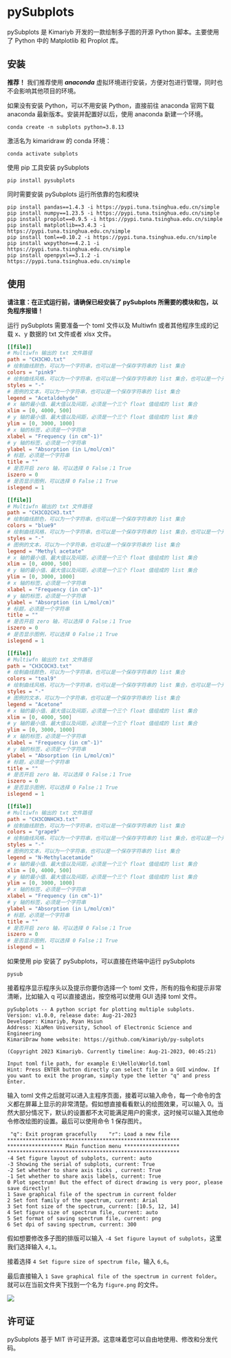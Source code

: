 # pySubplots

pySubplots 是 Kimariyb 开发的一款绘制多子图的开源 Python 脚本。主要使用了 Python 中的 Matplotlib 和 Proplot 库。

## 安装

**推荐！** 我们推荐使用 **_anaconda_** 虚拟环境进行安装，方便对包进行管理，同时也不会影响其他项目的环境。

如果没有安装 Python，可以不用安装 Python，直接前往 anaconda 官网下载 anaconda 最新版本。安装并配置好以后，使用 anaconda 新建一个环境。

```shell
conda create -n subplots python=3.8.13
```

激活名为 kimaridraw 的 conda 环境：

```shell
conda activate subplots
```

使用 pip 工具安装 pySubplots

```shell
pip install pysubplots
```

同时需要安装 pySubplots 运行所依靠的包和模块

```shell
pip install pandas==1.4.3 -i https://pypi.tuna.tsinghua.edu.cn/simple
pip install numpy==1.23.5 -i https://pypi.tuna.tsinghua.edu.cn/simple
pip install proplot==0.9.5 -i https://pypi.tuna.tsinghua.edu.cn/simple
pip install matplotlib==3.4.3 -i https://pypi.tuna.tsinghua.edu.cn/simple
pip install toml==0.10.2 -i https://pypi.tuna.tsinghua.edu.cn/simple
pip install wxpython==4.2.1 -i https://pypi.tuna.tsinghua.edu.cn/simple
pip install openpyxl==3.1.2 -i https://pypi.tuna.tsinghua.edu.cn/simple
```

## 使用

**请注意：在正式运行前，请确保已经安装了 pySubplots 所需要的模块和包，以免程序报错！**

运行 pySubplots 需要准备一个 toml 文件以及 Multiwfn 或者其他程序生成的记载 x、y 数据的 txt 文件或者 xlsx 文件。

```toml
[[file]]
# Multiwfn 输出的 txt 文件路径
path = "CH3CHO.txt"
# 绘制曲线颜色，可以为一个字符串，也可以是一个保存字符串的 list 集合
colors = "pink9"
# 绘制曲线风格，可以为一个字符串，也可以是一个保存字符串的 list 集合，也可以是一个元组集合
styles = "-"
# 图例的文本，可以为一个字符串，也可以是一个保存字符串的 list 集合
legend = "Acetaldehyde"
# x 轴的最小值、最大值以及间距，必须是一个三个 float 值组成的 list 集合
xlim = [0, 4000, 500]
# y 轴的最小值、最大值以及间距，必须是一个三个 float 值组成的 list 集合
ylim = [0, 3000, 1000]
# x 轴的标签，必须是一个字符串
xlabel = "Frequency (in cm^-1)"
# y 轴的标签，必须是一个字符串
ylabel = "Absorption (in L/mol/cm)"
# 标题，必须是一个字符串
title = ""
# 是否开启 zero 轴，可以选择 0 False；1 True
iszero = 0
# 是否显示图例，可以选择 0 False；1 True
islegend = 1

[[file]]
# Multiwfn 输出的 txt 文件路径
path = "CH3CO2CH3.txt"
# 绘制曲线颜色，可以为一个字符串，也可以是一个保存字符串的 list 集合
colors = "blue9"
# 绘制曲线风格，可以为一个字符串，也可以是一个保存字符串的 list 集合，也可以是一个元组集合
styles = "-"
# 图例的文本，可以为一个字符串，也可以是一个保存字符串的 list 集合
legend = "Methyl acetate"
# x 轴的最小值、最大值以及间距，必须是一个三个 float 值组成的 list 集合
xlim = [0, 4000, 500]
# y 轴的最小值、最大值以及间距，必须是一个三个 float 值组成的 list 集合
ylim = [0, 3000, 1000]
# x 轴的标签，必须是一个字符串
xlabel = "Frequency (in cm^-1)"
# y 轴的标签，必须是一个字符串
ylabel = "Absorption (in L/mol/cm)"
# 标题，必须是一个字符串
title = ""
# 是否开启 zero 轴，可以选择 0 False；1 True
iszero = 0
# 是否显示图例，可以选择 0 False；1 True
islegend = 1

[[file]]
# Multiwfn 输出的 txt 文件路径
path = "CH3COCH3.txt"
# 绘制曲线颜色，可以为一个字符串，也可以是一个保存字符串的 list 集合
colors = "teal9"
# 绘制曲线风格，可以为一个字符串，也可以是一个保存字符串的 list 集合，也可以是一个元组集合
styles = "-"
# 图例的文本，可以为一个字符串，也可以是一个保存字符串的 list 集合
legend = "Acetone"
# x 轴的最小值、最大值以及间距，必须是一个三个 float 值组成的 list 集合
xlim = [0, 4000, 500]
# y 轴的最小值、最大值以及间距，必须是一个三个 float 值组成的 list 集合
ylim = [0, 3000, 1000]
# x 轴的标签，必须是一个字符串
xlabel = "Frequency (in cm^-1)"
# y 轴的标签，必须是一个字符串
ylabel = "Absorption (in L/mol/cm)"
# 标题，必须是一个字符串
title = ""
# 是否开启 zero 轴，可以选择 0 False；1 True
iszero = 0
# 是否显示图例，可以选择 0 False；1 True
islegend = 1

[[file]]
# Multiwfn 输出的 txt 文件路径
path = "CH3CONHCH3.txt"
# 绘制曲线颜色，可以为一个字符串，也可以是一个保存字符串的 list 集合
colors = "grape9"
# 绘制曲线风格，可以为一个字符串，也可以是一个保存字符串的 list 集合，也可以是一个元组集合
styles = "-"
# 图例的文本，可以为一个字符串，也可以是一个保存字符串的 list 集合
legend = "N-Methylacetamide"
# x 轴的最小值、最大值以及间距，必须是一个三个 float 值组成的 list 集合
xlim = [0, 4000, 500]
# y 轴的最小值、最大值以及间距，必须是一个三个 float 值组成的 list 集合
ylim = [0, 3000, 1000]
# x 轴的标签，必须是一个字符串
xlabel = "Frequency (in cm^-1)"
# y 轴的标签，必须是一个字符串
ylabel = "Absorption (in L/mol/cm)"
# 标题，必须是一个字符串
title = ""
# 是否开启 zero 轴，可以选择 0 False；1 True
iszero = 0
# 是否显示图例，可以选择 0 False；1 True
islegend = 1
```

如果使用 pip 安装了 pySubplots，可以直接在终端中运行 pySubplots

```shell
pysub
```

接着程序显示程序头以及提示你要你选择一个 toml 文件，所有的指令和提示非常清晰，比如输入 q 可以直接退出，按空格可以使用 GUI 选择 toml 文件。

```shell
pySubplots -- A python script for plotting multiple subplots.
Version: v1.0.0, release date: Aug-21-2023
Developer: Kimariyb, Ryan Hsiun
Address: XiaMen University, School of Electronic Science and Engineering
KimariDraw home website: https://github.com/kimariyb/py-subplots

(Copyright 2023 Kimariyb. Currently timeline: Aug-21-2023, 00:45:21)

Input toml file path, for example E:\Hello\World.toml
Hint: Press ENTER button directly can select file in a GUI window. If you want to exit the program, simply type the letter "q" and press Enter. 
```

输入 toml 文件之后就可以进入主程序页面，接着可以输入命令，每一个命令的含义都在屏幕上显示的非常清楚。假如想直接看看默认的绘图效果，可以输入 0。当然大部分情况下，默认的设置都不太可能满足用户的需求，这时候可以输入其他命令修改绘图的设置。最后可以使用命令 1 保存图片。

```shell
 "q": Exit program gracefully    "r": Load a new file
********************************************************
****************** Main function menu ******************
********************************************************
-4 Set figure layout of subplots, current: auto
-3 Showing the serial of subplots, current: True
-2 Set whether to share axis ticks , current: True
-1 Set whether to share axis labels, current: True
0 Plot spectrum! But the effect of direct drawing is very poor, please save directly!
1 Save graphical file of the spectrum in current folder
2 Set font family of the spectrum, current: Arial
3 Set font size of the spectrum, current: [10.5, 12, 14]
4 Set figure size of spectrum file, current: auto
5 Set format of saving spectrum file, current: png
6 Set dpi of saving spectrum, current: 300
```

假如想要修改多子图的排版可以输入 `-4 Set figure layout of subplots`，这里我们选择输入 `4,1`。

接着选择 `4 Set figure size of spectrum file`，输入 `6,6`。

最后直接输入 `1 Save graphical file of the spectrum in current folder`。就可以在当前文件夹下找到一个名为 `figure.png` 的文件。

<img src="figure/figure.png">

## 许可证

pySubplots 基于 MIT 许可证开源。这意味着您可以自由地使用、修改和分发代码。


